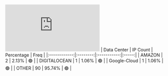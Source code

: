 ![Diagramm](https://github.com/obajay/StateSync-snapshots/blob/main/Projects/Ojo/1/README.md)
| Data Center | IP Count | Percentage | Freq |
|:------------:|:--------:|:-----------:|:-----:|
| AMAZON | 2 | 2.13% | 🟢 |
| DIGITALOCEAN | 1 | 1.06% | 🟢 |
| Google-Cloud | 1 | 1.06% | 🟢 |
| OTHER | 90 | 95.74% | 🟢 |